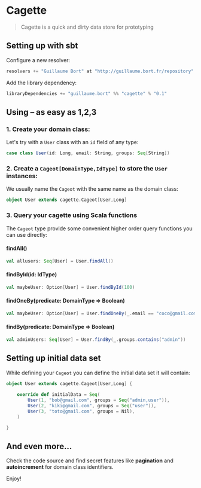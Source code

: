# Cagette

> Cagette is a quick and dirty data store for prototyping

## Setting up with sbt

Configure a new resolver:

```scala
resolvers += "Guillaume Bort" at "http://guillaume.bort.fr/repository"
```

Add the library dependency:

```scala
libraryDependencies += "guillaume.bort" %% "cagette" % "0.1"
```

## Using – as easy as 1,2,3

### 1. Create your domain class:

Let's try with a `User` class with an `id` field of any type:

```scala
case class User(id: Long, email: String, groups: Seq[String])
```

### 2. Create a `Cageot[DomainType,IdType]` to store the `User` instances:

We usually name the `Cageot` with the same name as the domain class:

```scala
object User extends cagette.Cageot[User,Long]
```

### 3. Query your cagette using Scala functions

The `Cageot` type provide some convenient higher order query functions you can use directly:

#### findAll()

```scala
val allusers: Seq[User] = User.findAll()
```

#### findById(id: IdType)

```scala
val maybeUser: Option[User] = User.findById(100)
```

#### findOneBy(predicate: DomainType => Boolean)

```scala
val maybeUser: Option[User] = User.findOneBy(_.email == "coco@gmail.com")
```

#### findBy(predicate: DomainType => Boolean)

```scala
val adminUsers: Seq[User] = User.findBy(_.groups.contains("admin"))
```

## Setting up initial data set

While defining your `Cageot` you can define the initial data set it will contain:

```scala
object User extends cagette.Cageot[User,Long] {
	
	override def initialData = Seq(
		User(1, "bob@gmail.com", groups = Seq("admin,user")),
		User(2, "kiki@gmail.com", groups = Seq("user")),
		User(3, "toto@gmail.com", groups = Nil),
	)

}
```

## And even more...

Check the code source and find secret features like __pagination__ and __autoincrement__ for domain class identifiers.

Enjoy!
